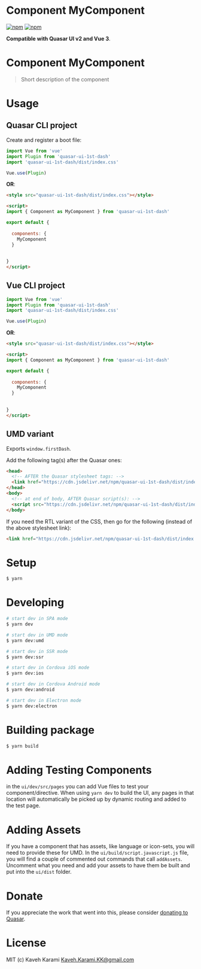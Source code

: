 # Component MyComponent

[![npm](https://img.shields.io/npm/v/quasar-ui-1st-dash.svg?label=quasar-ui-1st-dash)](https://www.npmjs.com/package/quasar-ui-1st-dash)
[![npm](https://img.shields.io/npm/dt/quasar-ui-1st-dash.svg)](https://www.npmjs.com/package/quasar-ui-1st-dash)

**Compatible with Quasar UI v2 and Vue 3**.


# Component MyComponent
> Short description of the component




# Usage

## Quasar CLI project

Create and register a boot file:

```js
import Vue from 'vue'
import Plugin from 'quasar-ui-1st-dash'
import 'quasar-ui-1st-dash/dist/index.css'

Vue.use(Plugin)
```

**OR**:

```html
<style src="quasar-ui-1st-dash/dist/index.css"></style>

<script>
import { Component as MyComponent } from 'quasar-ui-1st-dash'

export default {
  
  components: {
    MyComponent
  }
  
  
}
</script>
```

## Vue CLI project

```js
import Vue from 'vue'
import Plugin from 'quasar-ui-1st-dash'
import 'quasar-ui-1st-dash/dist/index.css'

Vue.use(Plugin)
```

**OR**:

```html
<style src="quasar-ui-1st-dash/dist/index.css"></style>

<script>
import { Component as MyComponent } from 'quasar-ui-1st-dash'

export default {
  
  components: {
    MyComponent
  }
  
  
}
</script>
```

## UMD variant

Exports `window.firstDash`.

Add the following tag(s) after the Quasar ones:

```html
<head>
  <!-- AFTER the Quasar stylesheet tags: -->
  <link href="https://cdn.jsdelivr.net/npm/quasar-ui-1st-dash/dist/index.min.css" rel="stylesheet" type="text/css">
</head>
<body>
  <!-- at end of body, AFTER Quasar script(s): -->
  <script src="https://cdn.jsdelivr.net/npm/quasar-ui-1st-dash/dist/index.umd.min.js"></script>
</body>
```
If you need the RTL variant of the CSS, then go for the following (instead of the above stylesheet link):
```html
<link href="https://cdn.jsdelivr.net/npm/quasar-ui-1st-dash/dist/index.rtl.min.css" rel="stylesheet" type="text/css">
```

# Setup
```bash
$ yarn
```

# Developing
```bash
# start dev in SPA mode
$ yarn dev

# start dev in UMD mode
$ yarn dev:umd

# start dev in SSR mode
$ yarn dev:ssr

# start dev in Cordova iOS mode
$ yarn dev:ios

# start dev in Cordova Android mode
$ yarn dev:android

# start dev in Electron mode
$ yarn dev:electron
```

# Building package
```bash
$ yarn build
```

# Adding Testing Components
in the `ui/dev/src/pages` you can add Vue files to test your component/directive. When using `yarn dev` to build the UI, any pages in that location will automatically be picked up by dynamic routing and added to the test page.

# Adding Assets
If you have a component that has assets, like language or icon-sets, you will need to provide these for UMD. In the `ui/build/script.javascript.js` file, you will find a couple of commented out commands that call `addAssets`. Uncomment what you need and add your assets to have them be built and put into the `ui/dist` folder.

# Donate
If you appreciate the work that went into this, please consider [donating to Quasar](https://donate.quasar.dev).

# License
MIT (c) Kaveh Karami <Kaveh.Karami.KK@gmail.com>
